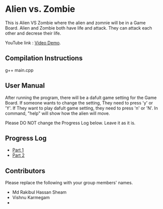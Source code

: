 # Alien vs. Zombie

This is Alien VS Zombie where the alien and zomnie will be in a Game Board. Alien and Zombie both have life and attack. They can attack each other and decrese their life.


YouTube link : [Video Demo](https://youtu.be/QMe_M73ZAZg).

## Compilation Instructions

g++ main.cpp


## User Manual

  After running the program, there will be a dafult game setting for the Game Board. If someone wants to change the setting, They need to press 'y' or 'Y'. If They want to play dafult game setting, they need to press 'n' or 'N'. In command, "help" will show how the alien will move.

Please DO NOT change the Progress Log below. Leave it as it is.

## Progress Log

- [Part 1](PART1.md)
- [Part 2](PART2.md)

## Contributors

Please replace the following with your group members' names. 

- Md Rakibul Hassan Sheam
- Vishnu Karmegam
- 


